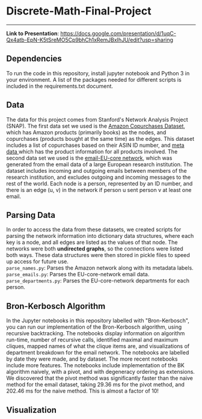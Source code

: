# Discrete-Math-Final-Project
---

**Link to Presentation**: https://docs.google.com/presentation/d/1uqC-Qx4atb-EpN-K5tSreMO5Cp9bhCh1xRemJBxIhJU/edit?usp=sharing

## Dependencies
To run the code in this repository, install jupyter notebook and Python 3 in your environment. A list of the packages needed for different scripts is included in the requirements.txt document.

## Data
The data for this project comes from Stanford's Network Analysis Project (SNAP). The first data set we used is the [Amazon Copurchases Dataset](https://snap.stanford.edu/data/amazon-meta.html), which has Amazon products (primarily books) as the nodes, and copurchases (products bought at the same time) as the edges. This dataset includes a list of copurchases based on their ASIN ID number, and [meta data ](https://snap.stanford.edu/data/amazon-meta.html) which has the product information for all products involved. The second data set we used is the [email-EU-core network](https://snap.stanford.edu/data/email-Eu-core.html), which was generated from the email data of a large European research institution. The dataset includes incoming and outgoing emails between members of the research institution, and excludes outgoing and incoming messages to the rest of the world. Each node is a person, represented by an ID number, and there is an edge (u, v) in the network if person u sent person v at least one email. 

## Parsing Data
In order to access the data from these datasets, we created scripts for parsing the network information into dictionary data structures, where each key is a node, and all edges are listed as the values of that node. The networks were both **undirected graphs**, so the connections were listed both ways. These data structures were then stored in pickle files to speed up access for future use. <br>
`parse_names.py`: Parses the Amazon network along with its metadata labels. <br>
`parse_emails.py`: Parses the EU-core-network email data. <br>
`parse_departments.py`: Parses the EU-core-network departments for each person. <br>

## Bron-Kerbosch Algorithm
In the Jupyter notebooks in this repository labelled with "Bron-Kerbosch", you can run our implementation of the Bron-Kerbosch algorithm, using recursive backtracking. The notebooks display information on algorithm run-time, number of recursive calls, identified maximal and maximum cliques, mapped names of what the clique items are, and visualizations of department breakdown for the email network. The notebooks are labelled by date they were made, and by dataset. The more recent notebooks include more features. The notebooks include implementation of the BK algorithm naively, with a pivot, and with degeneracy ordering as extensions. We discovered that the pivot method was significantly faster than the naive method for the email dataset, taking 29.36 ms for the pivot method, and 202.46 ms for the naive method. This is almost a factor of 10!

## Visualization

